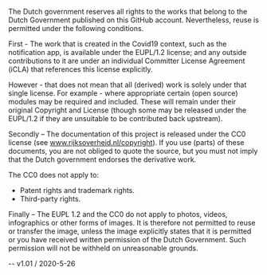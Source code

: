 The Dutch government reserves all rights to the works that belong to the Dutch Government published on this GitHub account. Nevertheless, reuse is permitted under the following conditions.

First - The work that is created in the Covid19 context, such as the notification app, is available under the EUPL/1.2 license; and any outside contributions to it are under an individual Committer License Agreement (iCLA) that references this license explicitly.

However - that does not mean that all (derived) work is solely under that single license. For example - where appropriate certain (open source) modules may be required and included. These will remain under their original Copyright and License (though some may be released under the EUPL/1.2 if they are unsuitable to be contributed back upstream).

Secondly – The documentation of this project is released under the CC0 license (see www.rijksoverheid.nl/copyright). If you use (parts) of these documents, you are not obliged to quote the source, but you must not imply that the Dutch government endorses the derivative work.

The CC0 does not apply to:

- Patent rights and trademark rights.
- Third-party rights.

Finally – The EUPL 1.2 and the CC0 do not apply to photos, videos, infographics or other forms of images. It is therefore not permitted to reuse or transfer the image, unless the image explicitly states that it is permitted or you have received written permission of the Dutch Government. Such permission will not be withheld on unreasonable grounds.

--
v1.01 / 2020-5-26
